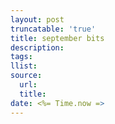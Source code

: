 ```yaml
---
layout: post
truncatable: 'true'
title: september bits
description: 
tags: 
llist: 
source:
  url: 
  title: 
date: <%= Time.now =>
---
```

